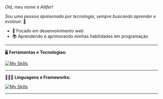 *Olá, meu nome é Allifer!*

*Sou uma pessoa apaixonado por tecnologia, sempre buscando aprender e evolouir.* 🚀

- 🎯 Focado em desenvolvimento web
- 📚 Aprendendo e aprimorando minhas habilidades em programação  

---

🖥️ **Ferramentas e Tecnologias:**

[![My Skills](https://skillicons.dev/icons?i=windows,git,github,vscode,mysql)](https://skillicons.dev)

---

🧑🏻‍💻 **Linguagens e Frameworks:**

[![My Skills](https://skillicons.dev/icons?i=html,css,js,bootstrap,php,cs)](https://skillicons.dev)

---

